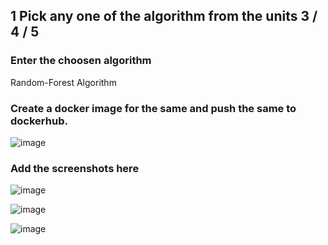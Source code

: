 ## 1 Pick any one of the algorithm from the units 3 / 4 / 5

###  Enter the choosen algorithm

Random-Forest Algorithm

###  Create a docker image for the same and push the same to dockerhub.

![image](https://github.com/user-attachments/assets/2e65a4f0-56b7-4dc8-8a62-bd2a03eba151)


###  Add the screenshots here

![image](https://github.com/user-attachments/assets/1cf715d8-f0aa-48b7-93d0-1001e6ff6fef)

![image](https://github.com/user-attachments/assets/3232cfc0-4075-48ff-9257-8d9a62e6899b)

![image](https://github.com/user-attachments/assets/ed1d6513-b6f5-4424-ad4e-c9e7113635c5)
